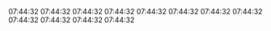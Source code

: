 07:44:32
07:44:32
07:44:32
07:44:32
07:44:32
07:44:32
07:44:32
07:44:32
07:44:32
07:44:32
07:44:32
07:44:32
